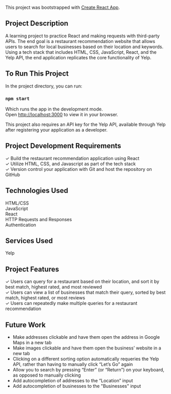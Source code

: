 This project was bootstrapped with [Create React App](https://github.com/facebook/create-react-app).

## Project Description

A learning project to practice React and making requests with third-party APIs. The end goal is a restaurant recommendation website that allows users to search for local businesses based on their location and keywords. Using a tech stack that includes HTML, CSS, JavaScript, React, and the Yelp API, the end application replicates the core functionality of Yelp.



## To Run This Project

In the project directory, you can run:

### `npm start`

Which runs the app in the development mode.\
Open [http://localhost:3000](http://localhost:3000) to view it in your browser.

This project also requires an API key for the Yelp API, available through Yelp after registering your application as a developer.

## Project Development Requirements
✓ Build the restaurant recommendation application using React<br>
✓ Utilize HTML, CSS, and Javascript as part of the tech stack<br>
✓ Version control your application with Git and host the repository on GitHub<br>

## Technologies Used
HTML/CSS<br>
JavaScript<br>
React<br>
HTTP Requests and Responses<br>
Authentication<br>

## Services Used
Yelp

## Project Features
✓ Users can query for a restaurant based on their location, and sort it by best match, highest rated, and most reviewed<br>
✓ Users can view a list of businesses that match their query, sorted by best match, highest rated, or most reviews<br>
✓ Users can repeatedly make multiple queries for a restaurant recommendation<br>

## Future Work
* Make addresses clickable and have them open the address in Google Maps in a new tab
* Make images clickable and have them open the business’ website in a new tab
* Clicking on a different sorting option automatically requeries the Yelp API, rather than having to manually click “Let’s Go” again
* Allow you to search by pressing “Enter” (or “Return”) on your keyboard, as opposed to manually clicking
* Add autocompletion of addresses to the “Location” input
* Add autocompletion of businesses to the "Businesses" input